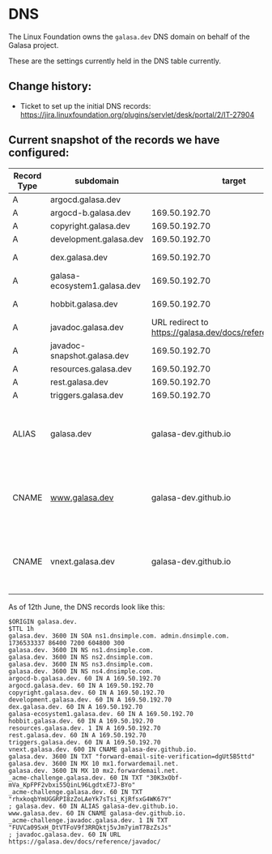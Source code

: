 # DNS

The Linux Foundation owns the `galasa.dev` DNS domain on behalf of the Galasa project.




These are the settings currently held in the DNS table currently.

## Change history:
- Ticket to set up the initial DNS records: https://jira.linuxfoundation.org/plugins/servlet/desk/portal/2/IT-27904

## Current snapshot of the records we have configured:

| Record Type | subdomain | target | Notes |
|-------------|-----------|--------|-------|
| A | argocd.galasa.dev | | 169.50.192.70 ||
| A | argocd-b.galasa.dev | 169.50.192.70 ||
| A | copyright.galasa.dev | 169.50.192.70 ||
| A | development.galasa.dev | 169.50.192.70 ||
| A | dex.galasa.dev | 169.50.192.70 | What is this one ? |
| A | galasa-ecosystem1.galasa.dev | 169.50.192.70 ||
| A | hobbit.galasa.dev | 169.50.192.70 | old. Can be deleted. |
| A | javadoc.galasa.dev | URL redirect to https://galasa.dev/docs/reference/javadoc/ | |
| A | javadoc-snapshot.galasa.dev | 169.50.192.70 ||
| A | resources.galasa.dev | 169.50.192.70 ||
| A | rest.galasa.dev | 169.50.192.70 ||
| A | triggers.galasa.dev | 169.50.192.70 ||
| ALIAS | galasa.dev | galasa-dev.github.io | Main documentation site. See galasa-dev/galasa-docs repo |
| CNAME | www.galasa.dev | galasa-dev.github.io | Main documentation site. See galasa-dev/galasa-docs repo |
| CNAME | vnext.galasa.dev | galasa-dev.github.io | Preview of documentation. See galasa-dev/galasa-docs-preview repo |

As of 12th June, the DNS records look like this:
```
$ORIGIN galasa.dev.
$TTL 1h
galasa.dev. 3600 IN SOA ns1.dnsimple.com. admin.dnsimple.com. 1736533337 86400 7200 604800 300
galasa.dev. 3600 IN NS ns1.dnsimple.com.
galasa.dev. 3600 IN NS ns2.dnsimple.com.
galasa.dev. 3600 IN NS ns3.dnsimple.com.
galasa.dev. 3600 IN NS ns4.dnsimple.com.
argocd-b.galasa.dev. 60 IN A 169.50.192.70
argocd.galasa.dev. 60 IN A 169.50.192.70
copyright.galasa.dev. 60 IN A 169.50.192.70
development.galasa.dev. 60 IN A 169.50.192.70
dex.galasa.dev. 60 IN A 169.50.192.70
galasa-ecosystem1.galasa.dev. 60 IN A 169.50.192.70
hobbit.galasa.dev. 60 IN A 169.50.192.70
resources.galasa.dev. 1 IN A 169.50.192.70
rest.galasa.dev. 60 IN A 169.50.192.70
triggers.galasa.dev. 60 IN A 169.50.192.70
vnext.galasa.dev. 600 IN CNAME galasa-dev.github.io.
galasa.dev. 3600 IN TXT "forward-email-site-verification=dgUt5B5ttd"
galasa.dev. 3600 IN MX 10 mx1.forwardemail.net.
galasa.dev. 3600 IN MX 10 mx2.forwardemail.net.
_acme-challenge.galasa.dev. 60 IN TXT "30K3xObf-mVa_KpFPF2vbxi55QinL96LgdtxE7J-BYo"
_acme-challenge.galasa.dev. 60 IN TXT "rhxkoqbYmUGGRPI8zZoLAeYk7sTsi_KjRfsxG4WK67Y"
; galasa.dev. 60 IN ALIAS galasa-dev.github.io.
www.galasa.dev. 60 IN CNAME galasa-dev.github.io.
_acme-challenge.javadoc.galasa.dev. 1 IN TXT "FUVCa09SxH_DtVTFoV9f3RRQktj5vJm7yimT7BzZsJs"
; javadoc.galasa.dev. 60 IN URL https://galasa.dev/docs/reference/javadoc/
```